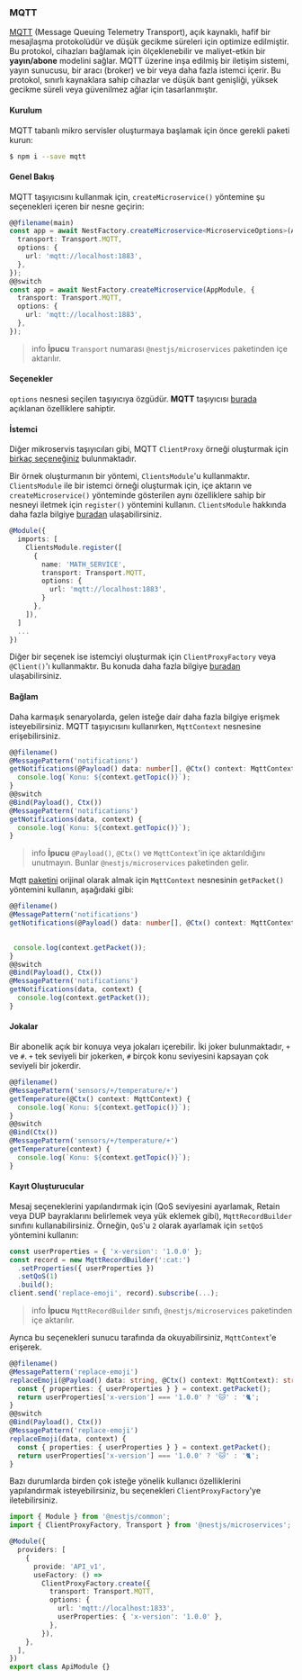 ### MQTT

[MQTT](https://mqtt.org/) (Message Queuing Telemetry Transport), açık kaynaklı, hafif bir mesajlaşma protokolüdür ve düşük gecikme süreleri için optimize edilmiştir. Bu protokol, cihazları bağlamak için ölçeklenebilir ve maliyet-etkin bir **yayın/abone** modelini sağlar. MQTT üzerine inşa edilmiş bir iletişim sistemi, yayın sunucusu, bir aracı (broker) ve bir veya daha fazla istemci içerir. Bu protokol, sınırlı kaynaklara sahip cihazlar ve düşük bant genişliği, yüksek gecikme süreli veya güvenilmez ağlar için tasarlanmıştır.

#### Kurulum

MQTT tabanlı mikro servisler oluşturmaya başlamak için önce gerekli paketi kurun:

```bash
$ npm i --save mqtt
```

#### Genel Bakış

MQTT taşıyıcısını kullanmak için, `createMicroservice()` yöntemine şu seçenekleri içeren bir nesne geçirin:

```typescript
@@filename(main)
const app = await NestFactory.createMicroservice<MicroserviceOptions>(AppModule, {
  transport: Transport.MQTT,
  options: {
    url: 'mqtt://localhost:1883',
  },
});
@@switch
const app = await NestFactory.createMicroservice(AppModule, {
  transport: Transport.MQTT,
  options: {
    url: 'mqtt://localhost:1883',
  },
});
```

> info **İpucu** `Transport` numarası `@nestjs/microservices` paketinden içe aktarılır.

#### Seçenekler

`options` nesnesi seçilen taşıyıcıya özgüdür. <strong>MQTT</strong> taşıyıcısı [burada](https://github.com/mqttjs/MQTT.js/#mqttclientstreambuilder-options) açıklanan özelliklere sahiptir.

#### İstemci

Diğer mikroservis taşıyıcıları gibi, MQTT `ClientProxy` örneği oluşturmak için <a href="https://docs.nestjs.com/microservices/basics#client">birkaç seçeneğiniz</a> bulunmaktadır.

Bir örnek oluşturmanın bir yöntemi, `ClientsModule`'u kullanmaktır. `ClientsModule` ile bir istemci örneği oluşturmak için, içe aktarın ve `createMicroservice()` yönteminde gösterilen aynı özelliklere sahip bir nesneyi iletmek için `register()` yöntemini kullanın. `ClientsModule` hakkında daha fazla bilgiye <a href="https://docs.nestjs.com/microservices/basics#client">buradan</a> ulaşabilirsiniz.

```typescript
@Module({
  imports: [
    ClientsModule.register([
      {
        name: 'MATH_SERVICE',
        transport: Transport.MQTT,
        options: {
          url: 'mqtt://localhost:1883',
        }
      },
    ]),
  ]
  ...
})
```

Diğer bir seçenek ise istemciyi oluşturmak için `ClientProxyFactory` veya `@Client()`'ı kullanmaktır. Bu konuda daha fazla bilgiye <a href="https://docs.nestjs.com/microservices/basics#client">buradan</a> ulaşabilirsiniz.

#### Bağlam

Daha karmaşık senaryolarda, gelen isteğe dair daha fazla bilgiye erişmek isteyebilirsiniz. MQTT taşıyıcısını kullanırken, `MqttContext` nesnesine erişebilirsiniz.

```typescript
@@filename()
@MessagePattern('notifications')
getNotifications(@Payload() data: number[], @Ctx() context: MqttContext) {
  console.log(`Konu: ${context.getTopic()}`);
}
@@switch
@Bind(Payload(), Ctx())
@MessagePattern('notifications')
getNotifications(data, context) {
  console.log(`Konu: ${context.getTopic()}`);
}
```

> info **İpucu** `@Payload()`, `@Ctx()` ve `MqttContext`'in içe aktarıldığını unutmayın. Bunlar `@nestjs/microservices` paketinden gelir.

Mqtt [paketini](https://github.com/mqttjs/mqtt-packet) orijinal olarak almak için `MqttContext` nesnesinin `getPacket()` yöntemini kullanın, aşağıdaki gibi:

```typescript
@@filename()
@MessagePattern('notifications')
getNotifications(@Payload() data: number[], @Ctx() context: MqttContext) {
 

 console.log(context.getPacket());
}
@@switch
@Bind(Payload(), Ctx())
@MessagePattern('notifications')
getNotifications(data, context) {
  console.log(context.getPacket());
}
```

#### Jokalar

Bir abonelik açık bir konuya veya jokaları içerebilir. İki joker bulunmaktadır, `+` ve `#`. `+` tek seviyeli bir jokerken, `#` birçok konu seviyesini kapsayan çok seviyeli bir jokerdir.

```typescript
@@filename()
@MessagePattern('sensors/+/temperature/+')
getTemperature(@Ctx() context: MqttContext) {
  console.log(`Konu: ${context.getTopic()}`);
}
@@switch
@Bind(Ctx())
@MessagePattern('sensors/+/temperature/+')
getTemperature(context) {
  console.log(`Konu: ${context.getTopic()}`);
}
```

#### Kayıt Oluşturucular

Mesaj seçeneklerini yapılandırmak için (QoS seviyesini ayarlamak, Retain veya DUP bayraklarını belirlemek veya yük eklemek gibi), `MqttRecordBuilder` sınıfını kullanabilirsiniz. Örneğin, `QoS`'u `2` olarak ayarlamak için `setQoS` yöntemini kullanın:

```typescript
const userProperties = { 'x-version': '1.0.0' };
const record = new MqttRecordBuilder(':cat:')
  .setProperties({ userProperties })
  .setQoS(1)
  .build();
client.send('replace-emoji', record).subscribe(...);
```

> info **İpucu** `MqttRecordBuilder` sınıfı, `@nestjs/microservices` paketinden içe aktarılır.

Ayrıca bu seçenekleri sunucu tarafında da okuyabilirsiniz, `MqttContext`'e erişerek.

```typescript
@@filename()
@MessagePattern('replace-emoji')
replaceEmoji(@Payload() data: string, @Ctx() context: MqttContext): string {
  const { properties: { userProperties } } = context.getPacket();
  return userProperties['x-version'] === '1.0.0' ? '🐱' : '🐈';
}
@@switch
@Bind(Payload(), Ctx())
@MessagePattern('replace-emoji')
replaceEmoji(data, context) {
  const { properties: { userProperties } } = context.getPacket();
  return userProperties['x-version'] === '1.0.0' ? '🐱' : '🐈';
}
```

Bazı durumlarda birden çok isteğe yönelik kullanıcı özelliklerini yapılandırmak isteyebilirsiniz, bu seçenekleri `ClientProxyFactory`'ye iletebilirsiniz.

```typescript
import { Module } from '@nestjs/common';
import { ClientProxyFactory, Transport } from '@nestjs/microservices';

@Module({
  providers: [
    {
      provide: 'API_v1',
      useFactory: () =>
        ClientProxyFactory.create({
          transport: Transport.MQTT,
          options: {
            url: 'mqtt://localhost:1833',
            userProperties: { 'x-version': '1.0.0' },
          },
        }),
    },
  ],
})
export class ApiModule {}
```